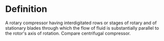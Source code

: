 # Definition

A rotary compressor having interdigitated rows or stages of rotary and
of stationary blades through which the flow of fluid is substantially
parallel to the rotor's axis of rotation. Compare centrifugal
compressor.

